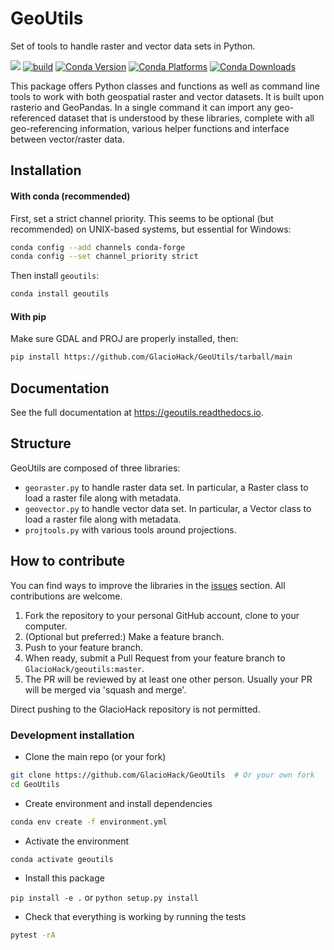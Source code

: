 # GeoUtils
Set of tools to handle raster and vector data sets in Python.

![](https://readthedocs.org/projects/geoutils/badge/?version=latest)
[![build](https://github.com/GlacioHack/GeoUtils/actions/workflows/python-app.yml/badge.svg)](https://github.com/GlacioHack/GeoUtils/actions/workflows/python-app.yml)
[![Conda Version](https://img.shields.io/conda/vn/conda-forge/geoutils.svg)](https://anaconda.org/conda-forge/geoutils)
[![Conda Platforms](https://img.shields.io/conda/pn/conda-forge/geoutils.svg)](https://anaconda.org/conda-forge/geoutils)
[![Conda Downloads](https://img.shields.io/conda/dn/conda-forge/geoutils.svg)](https://anaconda.org/conda-forge/geoutils)

This package offers Python classes and functions as well as command line tools to work with both geospatial raster and vector datasets. It is built upon rasterio and GeoPandas. In a single command it can import any geo-referenced dataset that is understood by these libraries, complete with all geo-referencing information, various helper functions and interface between vector/raster data.


## Installation

#### With conda (recommended)
First, set a strict channel priority. This seems to be optional (but recommended) on UNIX-based systems, but essential for Windows:
```bash
conda config --add channels conda-forge
conda config --set channel_priority strict
```
Then install `geoutils`:
```bash
conda install geoutils
```

#### With pip
Make sure GDAL and PROJ are properly installed, then:
```bash
pip install https://github.com/GlacioHack/GeoUtils/tarball/main
```




## Documentation
See the full documentation at https://geoutils.readthedocs.io.


## Structure 

GeoUtils are composed of three libraries:
- `georaster.py` to handle raster data set. In particular, a Raster class to load a raster file along with metadata.
- `geovector.py` to handle vector data set. In particular, a Vector class to load a raster file along with metadata.
- `projtools.py` with various tools around projections.


## How to contribute

You can find ways to improve the libraries in the [issues](https://github.com/GlacioHack/GeoUtils/issues) section. All contributions are welcome.

1. Fork the repository to your personal GitHub account, clone to your computer.
2. (Optional but preferred:) Make a feature branch.
3. Push to your feature branch.
4. When ready, submit a Pull Request from your feature branch to `GlacioHack/geoutils:master`. 
5. The PR will be reviewed by at least one other person. Usually your PR will be merged via 'squash and merge'.

Direct pushing to the GlacioHack repository is not permitted.


### Development installation
* Clone the main repo (or your fork)
```bash
git clone https://github.com/GlacioHack/GeoUtils  # Or your own fork
cd GeoUtils
```

* Create environment and install dependencies
```bash
conda env create -f environment.yml
```

* Activate the environment
```bash
conda activate geoutils
```

* Install this package

`pip install -e .` or `python setup.py install`

* Check that everything is working by running the tests

```bash
pytest -rA
```

